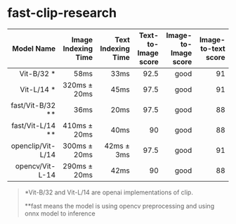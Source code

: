 # fast-clip-research


| Model Name     | Image Indexing Time|  Text Indexing Time | Text-to-Image score | Image-to-Image score | Image-to-text score
| -------------: | -----------: |-----------: | -----------: | -----------: | -----------: |
| Vit-B/32  *   |  58ms       |  33ms | 92.5 |  good| 91 |
| Vit-L/14   *  |  320ms $\pm$ 20ms       |  45ms | 97.5 |  good| 91 |
| fast/Vit-B/32 **    |  36ms      |  20ms | 97.5 |  good| 88 |
| fast/Vit-L/14  **| 410ms $\pm$ 20ms | 40ms | 90 | good | 88|
| openclip/Vit-L/14 | 300ms $\pm$ 20ms | 42ms $\pm$ 3ms  |97.5 | good |91|
| opencv/Vit-L-14 | 290ms $\pm$ 20ms | 42ms |90 | good |88|


> *Vit-B/32 and Vit-L/14 are openai implementations of clip. 
> 
> **fast means the model is using opencv preprocessing and using onnx model to inference
